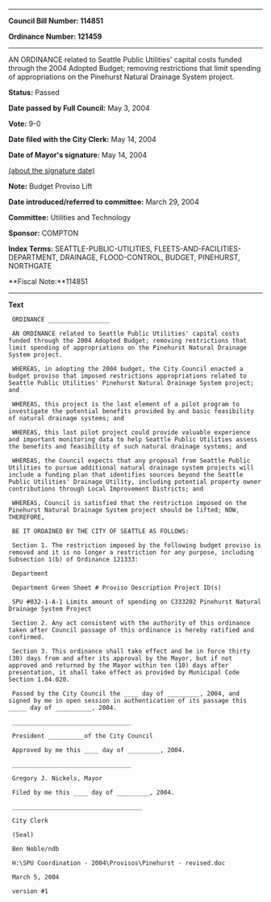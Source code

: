 

********

**Council Bill Number: 114851**
   
**Ordinance Number: 121459**
********

 AN ORDINANCE related to Seattle Public Utilities' capital costs funded through the 2004 Adopted Budget; removing restrictions that limit spending of appropriations on the Pinehurst Natural Drainage System project.

**Status:** Passed
   
**Date passed by Full Council:** May 3, 2004
   
**Vote:** 9-0
   
**Date filed with the City Clerk:** May 14, 2004
   
**Date of Mayor's signature:** May 14, 2004
   
[(about the signature date)](/~public/approvaldate.htm)
   
   
**Note:** Budget Proviso Lift

   
**Date introduced/referred to committee:** March 29, 2004
   
**Committee:** Utilities and Technology
   
**Sponsor:** COMPTON
   
   
**Index Terms:** SEATTLE-PUBLIC-UTILITIES, FLEETS-AND-FACILITIES-DEPARTMENT, DRAINAGE, FLOOD-CONTROL, BUDGET, PINEHURST, NORTHGATE

**Fiscal Note:**114851

********

**Text**
   
```
 ORDINANCE _________________

 AN ORDINANCE related to Seattle Public Utilities' capital costs funded through the 2004 Adopted Budget; removing restrictions that limit spending of appropriations on the Pinehurst Natural Drainage System project.

 WHEREAS, in adopting the 2004 budget, the City Council enacted a budget proviso that imposed restrictions appropriations related to Seattle Public Utilities' Pinehurst Natural Drainage System project; and

 WHEREAS, this project is the last element of a pilot program to investigate the potential benefits provided by and basic feasibility of natural drainage systems; and

 WHEREAS, this last pilot project could provide valuable experience and important monitoring data to help Seattle Public Utilities assess the benefits and feasibility of such natural drainage systems; and

 WHEREAS, the Council expects that any proposal from Seattle Public Utilities to pursue additional natural drainage system projects will include a funding plan that identifies sources beyond the Seattle Public Utilities' Drainage Utility, including potential property owner contributions through Local Improvement Districts; and

 WHEREAS, Council is satisfied that the restriction imposed on the Pinehurst Natural Drainage System project should be lifted; NOW, THEREFORE,

 BE IT ORDAINED BY THE CITY OF SEATTLE AS FOLLOWS:

 Section 1. The restriction imposed by the following budget proviso is removed and it is no longer a restriction for any purpose, including Subsection 1(b) of Ordinance 121333:

 Department

 Department Green Sheet # Proviso Description Project ID(s)

 SPU #032-1-A-1 Limits amount of spending on C333202 Pinehurst Natural Drainage System Project

 Section 2. Any act consistent with the authority of this ordinance taken after Council passage of this ordinance is hereby ratified and confirmed.

 Section 3. This ordinance shall take effect and be in force thirty (30) days from and after its approval by the Mayor, but if not approved and returned by the Mayor within ten (10) days after presentation, it shall take effect as provided by Municipal Code Section 1.04.020.

 Passed by the City Council the ____ day of _________, 2004, and signed by me in open session in authentication of its passage this _____ day of __________, 2004.

 _________________________________

 President __________of the City Council

 Approved by me this ____ day of _________, 2004.

 _________________________________

 Gregory J. Nickels, Mayor

 Filed by me this ____ day of _________, 2004.

 ____________________________________

 City Clerk

 (Seal)

 Ben Noble/ndb

 H:\SPU Coordination - 2004\Provisos\Pinehurst - revised.doc

 March 5, 2004

 version #1

```
